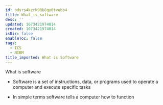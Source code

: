 ```yaml
---
id: odyrs4kzrk98k8gy6tvubp4
title: What_is_software
desc: ''
updated: 1673421974014
created: 1673421974014
isDir: false
enableToc: false
tags:
  - ICS
  - NIBM
title_imported: What is Software
---
```


What is software

-   Software is a set of instructions, data, or programs used to operate a computer and execute specific tasks

-   In simple terms software tells a computer how to function 
